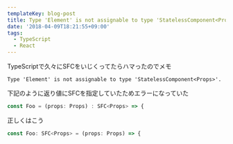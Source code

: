 ```yaml
---
templateKey: blog-post
title: Type 'Element' is not assignable to type 'StatelessComponent<Props>'. が出た時のメモ
date: '2018-04-09T18:21:55+09:00'
tags:
  - TypeScript
  - React
---
```

TypeScriptで久々にSFCをいじくってたらハマったのでメモ

```
Type 'Element' is not assignable to type 'StatelessComponent<Props>'.
```

下記のように返り値にSFCを指定していたためエラーになっていた

```ts
const Foo = (props: Props) : SFC<Props> => { 
```

正しくはこう

```ts
const Foo: SFC<Props> = (props: Props) => {
```
